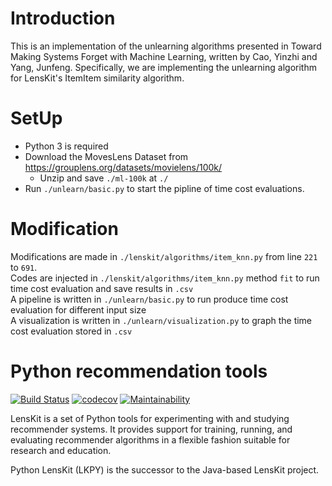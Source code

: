 # Introduction

This is an implementation of the unlearning algorithms presented in Toward Making Systems Forget with Machine Learning, written by Cao, Yinzhi and Yang, Junfeng. Specifically, we are implementing the unlearning algorithm for LensKit's ItemItem similarity algorithm.

# SetUp

* Python 3 is required
* Download the MovesLens Dataset from https://grouplens.org/datasets/movielens/100k/
    * Unzip and save `./ml-100k` at `./`
* Run `./unlearn/basic.py` to start the pipline of time cost evaluations.

# Modification

Modifications are made in `./lenskit/algorithms/item_knn.py`  from line `221` to `691`. \
Codes are injected in `./lenskit/algorithms/item_knn.py` method `fit` to run time cost evaluation and save results in `.csv`\
A pipeline is written in `./unlearn/basic.py` to run produce time cost evaluation for different input size \
A visualization is written in `./unlearn/visualization.py` to graph the time cost evaluation stored in `.csv`



# Python recommendation tools

[![Build Status](https://dev.azure.com/md0553/md/_apis/build/status/lenskit.lkpy)](https://dev.azure.com/md0553/md/_build/latest?definitionId=1)
[![codecov](https://codecov.io/gh/lenskit/lkpy/branch/master/graph/badge.svg)](https://codecov.io/gh/lenskit/lkpy)
[![Maintainability](https://api.codeclimate.com/v1/badges/c02098c161112e19c148/maintainability)](https://codeclimate.com/github/lenskit/lkpy/maintainability)

LensKit is a set of Python tools for experimenting with and studying recommender
systems.  It provides support for training, running, and evaluating recommender
algorithms in a flexible fashion suitable for research and education.

Python LensKit (LKPY) is the successor to the Java-based LensKit project.
